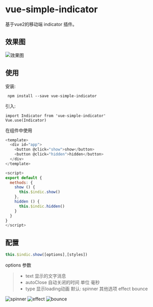 # vue-simple-indicator
  基于vue2的移动端 indicator 插件。
## 效果图
![效果图](http://www.chenshujin.cn/blog-resources/vueIndicator/indicatorGif.gif)
## 使用
安装:
```
 npm install --save vue-simple-indicator
```
引入:
```
import Indicator from 'vue-simple-indicator'
Vue.use(Indicator)
```
在组件中使用
```javascript
<template>
  <div id="app">
    <button @click="show">show</button>
    <button @click="hidden">hidden</button>
  </div>
</template>

<script>
export default {
  methods: {
    show () {
      this.$indic.show()
    },
    hidden () {
      this.$indic.hidden()
    }
  }
}
</script>
```
## 配置
```javascript
this.$indic.show([options],[styles])
```
options 参数
> * text 显示的文字消息
> * autoClose 自动关闭的时间  单位 毫秒
> * type 显示loading动画 默认: spinner 其他选项 effect bounce

![spinner](http://www.chenshujin.cn/blog-resources/vueIndicator/spinner.gif)
![effect](http://www.chenshujin.cn/blog-resources/vueIndicator/effect.gif)
![bounce](http://www.chenshujin.cn/blog-resources/vueIndicator/bounce.gif)
